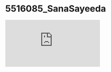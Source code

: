# 5516085_SanaSayeeda

![Alt Text](https://github.com/sanasayeeda142003/5516085_SanaSayeeda/blob/main/sana%20git%20certificate.pdf)

